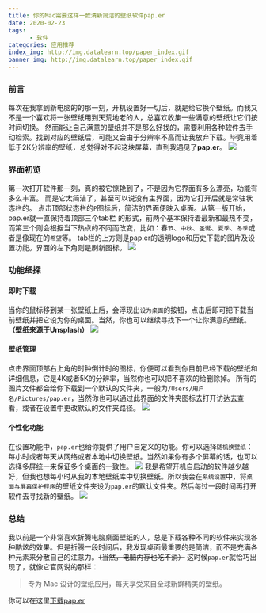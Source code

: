 ```yaml
---
title: 你的Mac需要这样一款清新简洁的壁纸软件pap.er
date: 2020-02-23
tags:
      - 软件
categories: 应用推荐
index_img: http://img.datalearn.top/paper_index.gif
banner_img: http://img.datalearn.top/paper_index.gif
---
```

### 前言
每次在我拿到新电脑的的那一刻，开机设置好一切后，就是给它换个壁纸。而我又不是一个喜欢将一张壁纸用到天荒地老的人，总喜欢收集一些满意的壁纸让它们按时间切换。
然而能让自己满意的壁纸并不是那么好找的，需要利用各种软件去手动检索。找到对应的壁纸后，可能又会由于分辨率不高而让我放弃下载。毕竟用着低于2K分辨率的壁纸，总觉得对不起这块屏幕，直到我遇见了**pap.er**。
![](http://img.datalearn.top/paper_index.gif)
### 界面初览
第一次打开软件那一刻，真的被它惊艳到了，不是因为它界面有多么漂亮，功能有多么丰富。
而是它太简洁了，甚至可以说没有主界面，因为它打开后就是常驻状态栏的。
点击顶部状态栏的`P`图标后，简洁的界面便映入桌面。从第一版开始，pap.er就一直保持着顶部三个tab栏 的形式，前两个基本保持着最新和最热不变，而第三个则会根据当下热点的不同而改变，比如：春`节`、`中秋`、`圣诞`、`夏季`、`冬季`或者是像现在的`希望`等。
tab栏的上方则是pap.er的透明logo和历史下载的图片及设置功能。界面的左下角则是刷新图标。
![](http://img.datalearn.top/paper01.png)
### 功能细探
#### 即时下载
当你的鼠标移到某一张壁纸上后，会浮现出`设为桌面`的按钮，点击后即可把下载当前壁纸并把它设为你的桌面。当然，你也可以继续寻找下一个让你满意的壁纸。**（壁纸来源于Unsplash）**
![](http://img.datalearn.top/paper02.png)
#### 壁纸管理
点击界面顶部右上角的时钟倒计时的图标，你便可以看到你目前已经下载的壁纸和详细信息，它是4K或者5K的分辨率，当然你也可以把不喜欢的给删除掉。
所有的图片文件都会给你下载到一个默认的文件夹，一般为`/Users/用户名/Pictures/pap.er`，当然你也可以通过此界面的文件夹图标去打开访达去查看，或者在设置中更改默认的文件夹路径。
![](http://img.datalearn.top/paper03.png)
#### 个性化功能
在设置功能中，`pap.er`也给你提供了用户自定义的功能。你可以选择`随机换壁纸`：每小时或者每天从网络或者本地中切换壁纸。当然如果你有多个屏幕的话，也可以选择多屏统一来保证多个桌面的一致性。
![](http://img.datalearn.top/paper04.png)
我是希望开机自启动的软件越少越好，但我也想每小时从我的本地壁纸库中切换壁纸。所以我会在`系统设置`中，将`桌面与屏幕保护程序`的壁纸文件夹设为`pap.er`的默认文件夹。然后每过一段时间再打开软件去寻找新的壁纸。
![](http://img.datalearn.top/paper05.png)
### 总结
我以前是一个非常喜欢折腾电脑桌面壁纸的人，总是下载各种不同的软件来实现各种酷炫的效果。但是折腾一段时间后，我发现桌面最重要的是简洁，而不是充满各种元素来分散自己的注意力。~~（当然，电脑内存也吃不消）~~
这时候`pap.er`就恰巧出现了，就像它官网说的那样：
> 专为 Mac 设计的壁纸应用，每天享受来自全球新鲜精美的壁纸。

你可以在这里[下载pap.er](https://paperapp.net/)